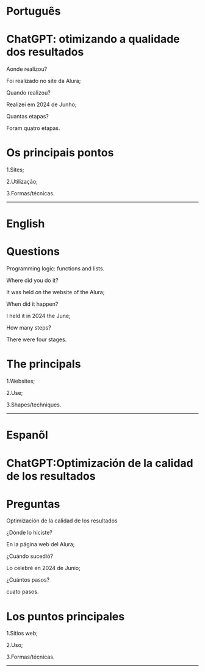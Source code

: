 # Português


# ChatGPT: otimizando a qualidade dos resultados

Aonde realizou?

Foi realizado no site da Alura;

Quando realizou?

Realizei em 2024 de Junho;

Quantas etapas?

Foram quatro etapas.

# Os principais pontos

1.Sites;

2.Utilização;

3.Formas/técnicas.


--------------------------------------------------------------------------------------------------------------------------------

# English 

# Questions


Programming logic: functions and lists.

Where did you do it?

It was held on the website of the Alura;

When did it happen?

I held it in 2024 the June;

How many steps?

There were four stages.

# The principals

1.Websites;

2.Use;

3.Shapes/techniques.

--------------------------------------------------------------------------------------------------------------------------------

# Espanõl

# ChatGPT:Optimización de la calidad de los resultados

# Preguntas

Optimización de la calidad de los resultados

¿Dónde lo hiciste?

En la página web del Alura;

¿Cuándo sucedió?

Lo celebré en 2024 de Junio;

¿Cuántos pasos?

cuato pasos.

# Los puntos principales

1.Sitios web;

2.Uso;

3.Formas/técnicas.

--------------------------------------------------------------------------------------------------------------------------------





